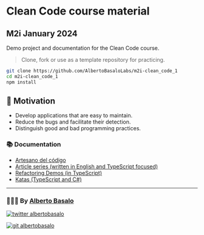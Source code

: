 # Clean Code course material

## M2i January 2024

Demo project and documentation for the Clean Code course.

> Clone, fork or use as a template repository for practicing.

```bash
git clone https://github.com/AlbertoBasaloLabs/m2i-clean_code_1
cd m2i-clean_code_1
npm install
```

## 🎯 Motivation

- Develop applications that are easy to maintain.
- Reduce the bugs and facilitate their detection.
- Distinguish good and bad programming practices.

### 📚 Documentation

- [Artesano del código](./docs/manifiesto-artesano/index.md)
- [Article series (written in English and TypeScript focused) ](./docs/articles.md)
- [Refactoring Demos (in TypeScript)](./src/demos)
- [Katas (TypeScript and C#)](./src/KATAS/)

---

<footer>
  <h3>🧑🏼‍💻 By <a href="https://albertobasalo.dev" target="blank">Alberto Basalo</a> </h3>
  <p>
    <a href="https://twitter.com/albertobasalo" target="blank">
      <img src="https://img.shields.io/twitter/follow/albertobasalo?logo=twitter&style=for-the-badge" alt="twitter albertobasalo" />
    </a>
  </p>
  <p>
    <a href="https://github.com/albertobasalo" target="blank">
      <img 
        src="https://img.shields.io/github/followers/albertobasalo?logo=github&label=profile albertobasalo&style=for-the-badge" alt="git albertobasalo" />
    </a>
  </p>
</footer>
